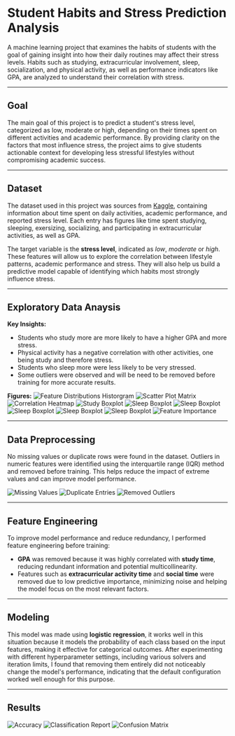 # Student Habits and Stress Prediction Analysis

A machine learning project that examines the habits of students with the goal of gaining insight into how their daily routines may affect their stress levels. Habits such as studying, extracurricular involvement, sleep, socialization, and physical activity, as well as performance indicators like GPA, are analyzed to understand their correlation with stress.

---

## Goal

The main goal of this project is to predict a student's stress level, categorized as low, moderate or high, depending on their times spent on different activities and academic performance. By providing clarity on the factors that most influence stress, the project aims to give students actionable context for developing less stressful lifestyles without compromising academic success.

---

## Dataset

The dataset used in this project was sources from [Kaggle](https://www.kaggle.com/datasets/afnansaifafnan/study-habits-and-activities-of-students), containing information about time spent on daily activities, academic performance, and reported stress level. Each entry has figures like time spent studying, sleeping, exersizing, socializing, and participating in extracurricular activities, as well as GPA.

The target variable is the **stress level**, indicated as *low*, *moderate* or *high*. These features will allow us to explore the correlation between lifestyle patterns, academic performance and stress. They will also help us build a predictive model capable of identifying which habits most strongly influence stress.

---

## Exploratory Data Anaysis

**Key Insights:**
- Students who study more are more likely to have a higher GPA and more stress.
- Physical activity has a negative correlation with other activities, one being study and therefore stress.
- Students who sleep more were less likely to be very stressed.
- Some outliers were observed and will be need to be removed before training for more accurate results.

**Figures:**
![Feature Distributions Historgram](images/feature_distributions_histogram.png)
![Scatter Plot Matrix](images/scatter_plot_matrix.png)
![Correlation Heatmap](images/correlation_heatmap.png)
![Study Boxplot](images/boxplots_study_hours_per_day.png)
![Sleep Boxplot](images/boxplots_sleep_hours_per_day.png)
![Sleep Boxplot](images/boxplots_extracurricular_hours_per_day.png)
![Sleep Boxplot](images/boxplots_physical_hours_per_day.png)
![Sleep Boxplot](images/boxplots_social_hours_per_day.png)
![Sleep Boxplot](images/boxplots_gpa.png)
![Feature Importance](images/feature_importance.png)

---

## Data Preprocessing

No missing values or duplicate rows were found in the dataset. Outliers in numeric features were identified using the interquartile range (IQR) method and removed before training. This helps reduce the impact of extreme values and can improve model performance.

![Missing Values](images/missing_values.png)
![Duplicate Entries](images/duplicate_entries.png)
![Removed Outliers](images/removed_outliers.png)

---

## Feature Engineering

To improve model performance and reduce redundancy, I performed feature engineering before training:
- **GPA** was removed because it was highly correlated with **study time**, reducing redundant information and potential multicollinearity.
- Features such as **extracurricular activity time** and **social time** were removed due to low predictive importance, minimizing noise and helping the model focus on the most relevant factors.

---

## Modeling

This model was made using **logistic regression**, it works well in this situation because it models the probability of each class based on the input features, making it effective for categorical outcomes. After experimenting with different hyperparameter settings, including various solvers and iteration limits, I found that removing them entirely did not noticeably change the model's performance, indicating that the default configuration worked well enough for this purpose.

---

## Results

![Accuracy](images/accuracy.png)
![Classification Report](images/classification_report.png)
![Confusion Matrix](images/confusion_matrix.png)